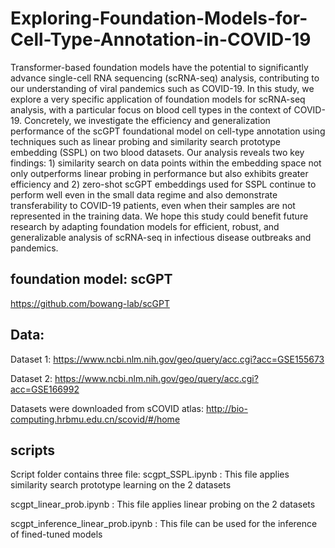 # Exploring-Foundation-Models-for-Cell-Type-Annotation-in-COVID-19

Transformer-based foundation models have the potential to significantly advance single-cell RNA sequencing (scRNA-seq) analysis, contributing to our understanding of viral pandemics such as COVID-19. In this study, we explore a very specific application of foundation models for scRNA-seq analysis, with a particular focus on blood cell types in the context of COVID-19. Concretely, we investigate the efficiency and generalization performance of the scGPT foundational model on cell-type annotation using techniques such as linear probing and similarity search prototype embedding (SSPL) on two blood datasets. Our analysis reveals two key findings: 1) similarity search on data points within the embedding space not only outperforms linear probing in performance but also exhibits greater efficiency and 2) zero-shot scGPT embeddings used for SSPL continue to perform well even in the small data regime and also demonstrate transferability to COVID-19 patients, even when their samples are not represented in the training data. We hope this study could benefit future research by adapting foundation models for efficient, robust, and generalizable analysis of scRNA-seq in infectious disease outbreaks and pandemics.

## foundation model: scGPT

https://github.com/bowang-lab/scGPT

## Data:
Dataset 1: https://www.ncbi.nlm.nih.gov/geo/query/acc.cgi?acc=GSE155673 

Dataset 2: https://www.ncbi.nlm.nih.gov/geo/query/acc.cgi?acc=GSE166992

Datasets were downloaded from sCOVID atlas: http://bio-computing.hrbmu.edu.cn/scovid/#/home

## scripts
Script folder contains three file:
scgpt_SSPL.ipynb : This file applies similarity search prototype learning on the 2 datasets

scgpt_linear_prob.ipynb : This file applies linear probing on the 2 datasets

scgpt_inference_linear_prob.ipynb : This file can be used for the inference of fined-tuned models
